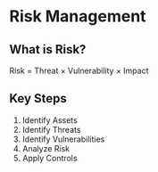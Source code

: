 # Risk Management

## What is Risk?
Risk = Threat × Vulnerability × Impact

## Key Steps
1. Identify Assets
2. Identify Threats
3. Identify Vulnerabilities
4. Analyze Risk
5. Apply Controls